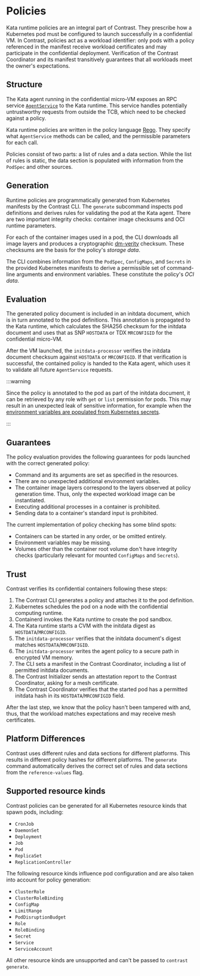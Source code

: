 # Policies

Kata runtime policies are an integral part of Contrast.
They prescribe how a Kubernetes pod must be configured to launch successfully in a confidential VM.
In Contrast, policies act as a workload identifier: only pods with a policy referenced in the manifest receive workload certificates and may participate in the confidential deployment.
Verification of the Contrast Coordinator and its manifest transitively guarantees that all workloads meet the owner's expectations.

## Structure

The Kata agent running in the confidential micro-VM exposes an RPC service [`AgentService`] to the Kata runtime.
This service handles potentially untrustworthy requests from outside the TCB, which need to be checked against a policy.

Kata runtime policies are written in the policy language [Rego].
They specify what `AgentService` methods can be called, and the permissible parameters for each call.

Policies consist of two parts: a list of rules and a data section.
While the list of rules is static, the data section is populated with information from the `PodSpec` and other sources.

[`AgentService`]: https://github.com/kata-containers/kata-containers/blob/e5e0983/src/libs/protocols/protos/agent.proto#L21-L76
[Rego]: https://www.openpolicyagent.org/docs/latest/policy-language/

## Generation

Runtime policies are programmatically generated from Kubernetes manifests by the Contrast CLI.
The `generate` subcommand inspects pod definitions and derives rules for validating the pod at the Kata agent.
There are two important integrity checks: container image checksums and OCI runtime parameters.

For each of the container images used in a pod, the CLI downloads all image layers and produces a cryptographic [dm-verity] checksum.
These checksums are the basis for the policy's _storage data_.

The CLI combines information from the `PodSpec`, `ConfigMaps`, and `Secrets` in the provided Kubernetes manifests to derive a permissible set of command-line arguments and environment variables.
These constitute the policy's _OCI data_.

[dm-verity]: https://www.kernel.org/doc/html/latest/admin-guide/device-mapper/verity.html

## Evaluation

The generated policy document is included in an initdata document, which is in turn annotated to the pod definitions.
This annotation is propagated to the Kata runtime, which calculates the SHA256 checksum for the initdata document and uses that as SNP `HOSTDATA` or TDX `MRCONFIGID` for the confidential micro-VM.

After the VM launched, the `initdata-processor` verifies the initdata document checksum against `HOSTDATA` or `MRCONFIGID`.
If that verification is successful, the contained policy is handed to the Kata agent, which uses it to validate all future `AgentService` requests.

:::warning

Since the policy is annotated to the pod as part of the initdata document, it can be retrieved by any role with `get` or `list` permission for pods.
This may result in an unexpected leak of sensitive information, for example when the [environment variables are populated from Kubernetes secrets](https://kubernetes.io/docs/tasks/inject-data-application/distribute-credentials-secure/#define-container-environment-variables-using-secret-data).

:::

## Guarantees

The policy evaluation provides the following guarantees for pods launched with the correct generated policy:

- Command and its arguments are set as specified in the resources.
- There are no unexpected additional environment variables.
- The container image layers correspond to the layers observed at policy generation time.
  Thus, only the expected workload image can be instantiated.
- Executing additional processes in a container is prohibited.
- Sending data to a container's standard input is prohibited.

The current implementation of policy checking has some blind spots:

- Containers can be started in any order, or be omitted entirely.
- Environment variables may be missing.
- Volumes other than the container root volume don't have integrity checks (particularly relevant for mounted `ConfigMaps` and `Secrets`).

## Trust

Contrast verifies its confidential containers following these steps:

1. The Contrast CLI generates a policy and attaches it to the pod definition.
2. Kubernetes schedules the pod on a node with the confidential computing runtime.
3. Containerd invokes the Kata runtime to create the pod sandbox.
4. The Kata runtime starts a CVM with the initdata digest as `HOSTDATA`/`MRCONFIGID`.
5. The `initdata-processor` verifies that the initdata document's digest matches `HOSTDATA`/`MRCONFIGID`.
6. The `initdata-processor` writes the agent policy to a secure path in encrypted VM memory.
7. The CLI sets a manifest in the Contrast Coordinator, including a list of permitted initdata documents.
8. The Contrast Initializer sends an attestation report to the Contrast Coordinator, asking for a mesh certificate.
9. The Contrast Coordinator verifies that the started pod has a permitted initdata hash in its `HOSTDATA`/`MRCONFIGID` field.

After the last step, we know that the policy hasn't been tampered with and, thus, that the workload matches expectations and may receive mesh certificates.

## Platform Differences

Contrast uses different rules and data sections for different platforms.
This results in different policy hashes for different platforms.
The `generate` command automatically derives the correct set of rules and data sections from the `reference-values` flag.

## Supported resource kinds

Contrast policies can be generated for all Kubernetes resource kinds that spawn pods, including:

<!-- keep-sorted start by_regex=`(\w+)` -->
- `CronJob`
- `DaemonSet`
- `Deployment`
- `Job`
- `Pod`
- `ReplicaSet`
- `ReplicationController`
<!-- keep-sorted end -->

The following resource kinds influence pod configuration and are also taken into account for policy generation:

<!-- keep-sorted start by_regex=`(\w+)` -->
- `ClusterRole`
- `ClusterRoleBinding`
- `ConfigMap`
- `LimitRange`
- `PodDisruptionBudget`
- `Role`
- `RoleBinding`
- `Secret`
- `Service`
- `ServiceAccount`
<!-- keep-sorted end -->

All other resource kinds are unsupported and can't be passed to `contrast generate`.
